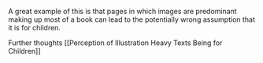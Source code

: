 A great example of this is that pages in which images are predominant making up most of a book can lead to the potentially wrong assumption that it is for children.

Further thoughts
[[Perception of Illustration Heavy Texts Being for Children]]
